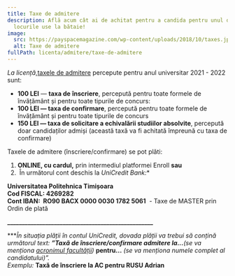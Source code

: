 ```yaml
---
title: Taxe de admitere
description: Află acum cât ai de achitat pentru a candida pentru unul din
  locurile use la bătaie!
image:
  src: https://payspacemagazine.com/wp-content/uploads/2018/10/taxes.jpg
  alt: Taxe de admitere
fullPath: licenta/admitere/taxe-de-admitere
---
```

*La licență*,[taxele de admitere](http://www.upt.ro/img/files/hca/2021/HCA44_14.04.2021_taxe_admitere_pt_anul_2021-2022.pdf) percepute pentru anul universitar 2021 - 2022 sunt:

* **100 LEI** — **taxa de** **înscriere**, percepută pentru toate formele de învățământ și pentru toate tipurile de concurs: 
* **100 LEI — taxa de confirmare**, percepută pentru toate formele de învățământ și pentru toate tipurile de concurs
* **150 LEI — taxa de solicitare a echivalării studiilor absolvite**, percepută doar candidaților admiși (această taxă va fi achitată împreună cu taxa de confirmare)

Taxele de admitere (înscriere/confirmare) se pot plăti:

1. **ONLINE, cu cardul,** prin intermediul platformei Enroll **sau**
2.  În următorul cont deschis la **UniCredit Bank*:**

**Universitatea Politehnica Timișoara\
Cod FISCAL: 4269282\
Cont IBAN:  RO90 BACX 0000 0030 1782 5061**  - Taxe de MASTER prin Ordin de plată

**\_\_\_\_\_\_\_\_\_\_\_\_\_\_\_\_\_\_\_\_\_\_\_\_\_\_\_\_\_\_\_\_\_\_\_\_\_\_\_\_\_\_\_\_\_\_\_\_\_\_**

**\****În situația plății în contul UniCredit, dovada plății va trebui să conțină următorul text:* **”Taxă de înscriere/confirmare admitere la...***(se va menționa [acronimul facultății](http://www.upt.ro/img/files/2019-2020/admitere/licenta/Acronime_facultati.pdf))* **pentru...** *(se va menționa numele complet al candidatului)”.*\
*Exemplu:* **Taxă de înscriere la AC pentru RUSU Adrian**